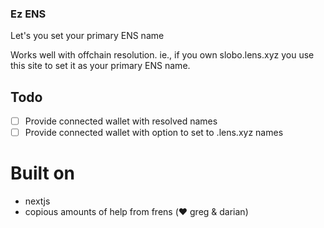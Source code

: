 ### Ez ENS

Let's you set your primary ENS name

Works well with offchain resolution. ie., if you own slobo.lens.xyz you use this site to set it as your primary ENS name.

## Todo

- [ ] Provide connected wallet with resolved names
- [ ] Provide connected wallet with option to set to .lens.xyz names

# Built on

- nextjs
- copious amounts of help from frens (♥️ greg & darian)
